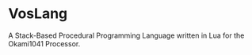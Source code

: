 # VosLang
A Stack-Based Procedural Programming Language written in Lua for the Okami1041 Processor.
